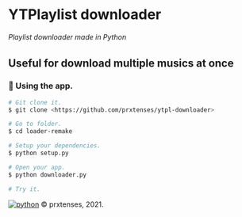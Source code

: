 # YTPlaylist downloader
###### Playlist downloader made in Python

## Useful for download multiple musics at once

### 🎲 Using the app.

```bash
# Git clone it.
$ git clone <https://github.com/prxtenses/ytpl-downloader>

# Go to folder.
$ cd loader-remake

# Setup your dependencies.
$ python setup.py

# Open your app.
$ python downloader.py

# Try it.
```
[![python](https://img.shields.io/badge/Python-3.9-3776AB.svg?style=flat&logo=python&logoColor=white)](https://www.python.org)
&copy; prxtenses, 2021.
